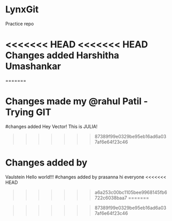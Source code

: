 # LynxGit
Practice repo

<<<<<<< HEAD
<<<<<<< HEAD
Changes added
Harshitha Umashankar
=======
=======
# Changes made my @rahul Patil - Trying GIT
#changes added
Hey Vector! This is JULIA!
>>>>>>> 87389f99e0329be95eb16ad6a037af6e64f23c46
# Changes added by
Vaulstein
Hello world!!!
#changes added by 
prasanna
hi everyone
<<<<<<< HEAD
>>>>>>> a6a253c00bc1105bee9968145fb6722c6038baa7
=======

>>>>>>> 87389f99e0329be95eb16ad6a037af6e64f23c46
